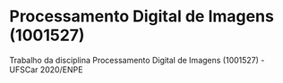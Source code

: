 # Processamento Digital de Imagens (1001527)
Trabalho da disciplina Processamento Digital de Imagens (1001527) - UFSCar 2020/ENPE
